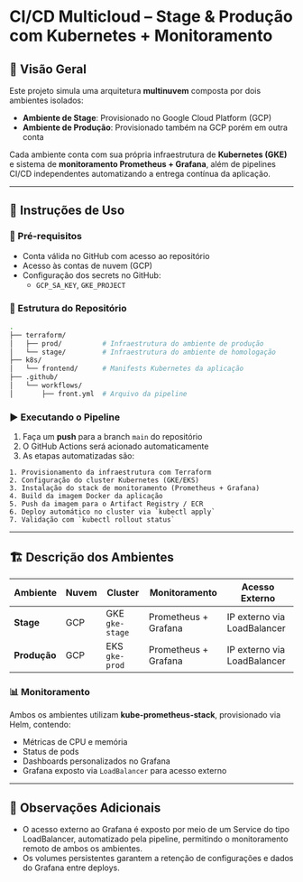 # CI/CD Multicloud – Stage & Produção com Kubernetes + Monitoramento

## 📌 Visão Geral

Este projeto simula uma arquitetura **multinuvem** composta por dois ambientes isolados:

- **Ambiente de Stage**: Provisionado no Google Cloud Platform (GCP)
- **Ambiente de Produção**: Provisionado também na GCP porém em outra conta

Cada ambiente conta com sua própria infraestrutura de **Kubernetes (GKE)** e sistema de **monitoramento Prometheus + Grafana**, além de pipelines CI/CD independentes automatizando a entrega contínua da aplicação.

---

## 🚀 Instruções de Uso

### 🔧 Pré-requisitos

- Conta válida no GitHub com acesso ao repositório
- Acesso às contas de nuvem (GCP)
- Configuração dos secrets no GitHub:
  - `GCP_SA_KEY`, `GKE_PROJECT`

### 📂 Estrutura do Repositório

```bash
.
├── terraform/
│   ├── prod/          # Infraestrutura do ambiente de produção
│   └── stage/         # Infraestrutura do ambiente de homologação
├── k8s/
│   └── frontend/      # Manifests Kubernetes da aplicação
├── .github/
│   └── workflows/
│       ├── front.yml  # Arquivo da pipeline     
```

### ▶️ Executando o Pipeline

1. Faça um **push** para a branch `main` do repositório
2. O GitHub Actions será acionado automaticamente
3. As etapas automatizadas são:

```text
1. Provisionamento da infraestrutura com Terraform
2. Configuração do cluster Kubernetes (GKE/EKS)
3. Instalação do stack de monitoramento (Prometheus + Grafana)
4. Build da imagem Docker da aplicação
5. Push da imagem para o Artifact Registry / ECR
6. Deploy automático no cluster via `kubectl apply`
7. Validação com `kubectl rollout status`
```

---

## 🏗️ Descrição dos Ambientes

| Ambiente   | Nuvem | Cluster       | Monitoramento         | Acesso Externo |
|------------|--------|----------------|------------------------|----------------|
| **Stage**      | GCP    | GKE `gke-stage` | Prometheus + Grafana   | IP externo via LoadBalancer |
| **Produção**   | GCP    | EKS `gke-prod`   | Prometheus + Grafana   | IP externo via LoadBalancer |

### 📊 Monitoramento

Ambos os ambientes utilizam **kube-prometheus-stack**, provisionado via Helm, contendo:
- Métricas de CPU e memória
- Status de pods
- Dashboards personalizados no Grafana
- Grafana exposto via `LoadBalancer` para acesso externo

---

## 📝 Observações Adicionais

- O acesso externo ao Grafana é exposto por meio de um Service do tipo LoadBalancer, automatizado pela pipeline, permitindo o monitoramento remoto de ambos os ambientes.
- Os volumes persistentes garantem a retenção de configurações e dados do Grafana entre deploys.
